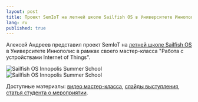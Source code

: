 ```yaml
---
layout: post
title: Проект SemIoT на летней школе Sailfish OS в Университете Иннополис
lang: ru
published: true
---
```


Алексей Андреев представил проект SemIoT на [летней школе Sailfish OS](https://university.innopolis.ru/events/letniy-vorkshop-sailfish-os/) в Университете Иннополис в рамках своего мастер-класса "Работа с устройствами Internet of Things".

![Sailfish OS Innopolis Summer School](https://pp.vk.me/c630321/v630321289/41d4f/e-pC6dq22mQ.jpg)
![Sailfish OS Innopolis Summer School](https://pp.vk.me/c630321/v630321289/42187/NRcTciNZjBA.jpg)

Доступные материалы: [видео мастер-класса](https://www.youtube.com/watch?v=zCfUcsb5aKs&index=15&list=PLF1PcGjuYZkYLYDXgV-eO4Uqct3DbJ93h), [слайды выступления](https://yadi.sk/d/UwBa9B_Ct5z3b/Slides), [статья студента о мероприятии](https://habrahabr.ru/post/307834/).
